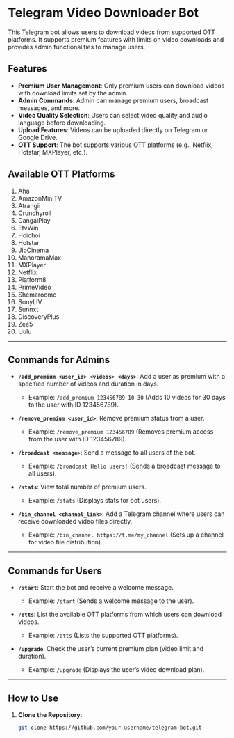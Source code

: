 # Telegram Video Downloader Bot

This Telegram bot allows users to download videos from supported OTT platforms. It supports premium features with limits on video downloads and provides admin functionalities to manage users.

## Features

- **Premium User Management**: Only premium users can download videos with download limits set by the admin.
- **Admin Commands**: Admin can manage premium users, broadcast messages, and more.
- **Video Quality Selection**: Users can select video quality and audio language before downloading.
- **Upload Features**: Videos can be uploaded directly on Telegram or Google Drive.
- **OTT Support**: The bot supports various OTT platforms (e.g., Netflix, Hotstar, MXPlayer, etc.).
  
## Available OTT Platforms
1. Aha
2. AmazonMiniTV
3. Atrangii
4. Crunchyroll
5. DangalPlay
6. EtvWin
7. Hoichoi
8. Hotstar
9. JioCinema
10. ManoramaMax
11. MXPlayer
12. Netflix
13. Platform8
14. PrimeVideo
15. Shemaroome
16. SonyLIV
17. Sunnxt
18. DiscoveryPlus
19. Zee5
20. Uulu

---

## Commands for Admins

- **`/add_premium <user_id> <videos> <days>`**: Add a user as premium with a specified number of videos and duration in days.
  - Example: `/add_premium 123456789 10 30` (Adds 10 videos for 30 days to the user with ID 123456789).
  
- **`/remove_premium <user_id>`**: Remove premium status from a user.
  - Example: `/remove_premium 123456789` (Removes premium access from the user with ID 123456789).

- **`/broadcast <message>`**: Send a message to all users of the bot.
  - Example: `/broadcast Hello users!` (Sends a broadcast message to all users).

- **`/stats`**: View total number of premium users.
  - Example: `/stats` (Displays stats for bot users).

- **`/bin_channel <channel_link>`**: Add a Telegram channel where users can receive downloaded video files directly.
  - Example: `/bin_channel https://t.me/my_channel` (Sets up a channel for video file distribution).

---

## Commands for Users

- **`/start`**: Start the bot and receive a welcome message.
  - Example: `/start` (Sends a welcome message to the user).

- **`/otts`**: List the available OTT platforms from which users can download videos.
  - Example: `/otts` (Lists the supported OTT platforms).

- **`/upgrade`**: Check the user’s current premium plan (video limit and duration).
  - Example: `/upgrade` (Displays the user’s video download plan).

---

## How to Use

1. **Clone the Repository**:
   ```bash
   git clone https://github.com/your-username/telegram-bot.git
